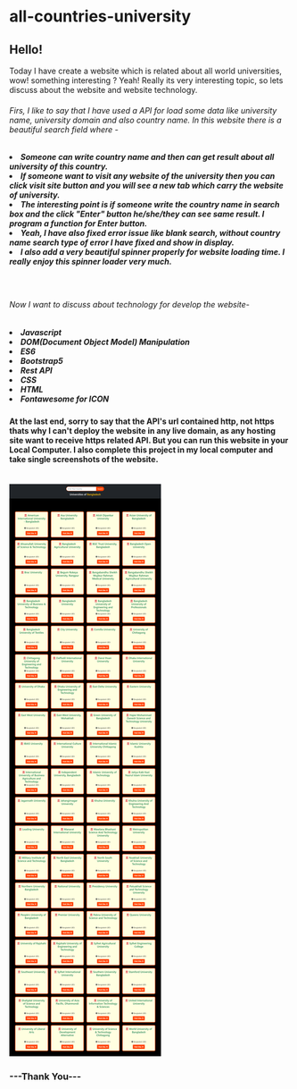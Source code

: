 # all-countries-university

<h2>Hello!</h2>
<p>Today I have create a website which is related about all world universities, wow! something interesting ? Yeah!
        Really its very interesting topic, so lets discuss about the website and website technology.</p>
<h6>Firs, I like to say that I have used a API for load some data like university name, university domain and also
        country name. In this website there is a beautiful search field where -</h6>
<h5>
        <li>Someone can write country name and then can get result about all university of this country.</li>
        <li>If someone want to visit any website of the university then you can click visit site button and you will see
                a new tab which carry the website of university.</li>
        <li>The interesting point is if someone write the country name in search box and the click "Enter" button
                he/she/they can see same result. I program a function for Enter button.</li>
        <li>Yeah, I have also fixed error issue like blank search, without country name search type of error I have
                fixed and show in display.</li>
        <li>I also add a very beautiful spinner properly for website loading time. I really enjoy this spinner loader
                very much.</li>
</h5>
<br>
<h6>Now I want to discuss about technology for develop the website-</h6>
<h5>
        <li>Javascript</li>
        <li>DOM(Document Object Model) Manipulation</li>
        <li>ES6</li>
        <li>Bootstrap5</li>
        <li>Rest API</li>
        <li>CSS</li>
        <li>HTML</li>
        <li>Fontawesome for ICON</li>
</h5>
<h4>At the last end, sorry to say that the API's url contained http, not https thats why I can't deploy the website in
        any live
        domain, as any hosting site want to receive https related API. But you can run this website in your Local
        Computer. I also complete this project in my local computer and take single screenshots of the website.</h4>
<br>
<img src="images/university.png" alt="">
<br>
<h3>---Thank You---</h3>
